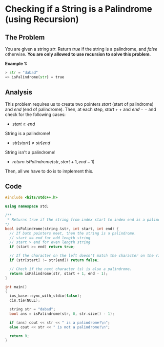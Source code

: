 # Checking if a String is a Palindrome (using Recursion)

## The Problem

You are given a string $str$. Return $true$ if the string is a palindrome, and $false$ otherwise. **You are only allowed to use recursion to solve this problem.**

**Example 1:**

```python
> str = "dabad"
=> isPalindrome(str) = true
```

## Analysis

This problem requires us to create two pointers $start$ (start of palindrome) and $end$ (end of palindrome). Then, at each step, $start++$ and $end--$ and check for the following cases:

* $start \geq end$

String is a palindrome!

* $str[start] \neq str[end$

String isn't a palindrome!

* $return \ isPalindrome(str, start + 1, end - 1)$

Then, all we have to do is to implement this.

## Code

```cpp
#include <bits/stdc++.h>

using namespace std;

/**
 * Returns true if the string from index start to index end is a palindrome.
*/
bool isPalindrome(string &str, int start, int end) {
  // If both pointers meet, then the string is a palindrome.
  // start == end for odd length string
  // start > end for even length string
  if (start >= end) return true;

  // If the character on the left doesn't match the character on the right, this string isn't a palindrome.
  if (str[start] != str[end]) return false;

  // Check if the next character (s) is also a palindrome.
  return isPalindrome(str, start + 1, end - 1);
}

int main()
{
  ios_base::sync_with_stdio(false);
  cin.tie(NULL);

  string str = "dabad";
  bool ans = isPalindrome(str, 0, str.size() - 1);

  if (ans) cout << str << " is a palindrome!\n";
  else cout << str << " is not a palindrome!\n";

  return 0;
}
```
